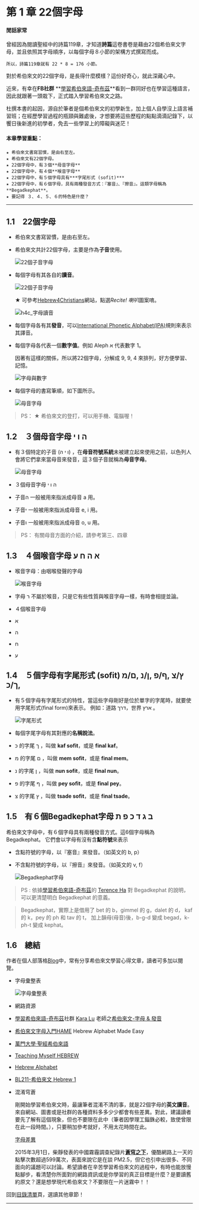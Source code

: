 # 第 1 章 22個字母 

#### 閒話家常

曾經因為閱讀聖經中的詩篇119章，才知道**詩篇**這卷書卷是藉由22個希伯來文字母，並且依照其字母順序，以每個字母８小節的架構方式撰寫而成。

    所以，詩篇119章就有 22 * 8 = 176 小節。

對於希伯來文的22個字母，是長得什麼模樣？這份好奇心，就此深藏心中。

近來，有幸在**FB社群** **[學習希伯來語-奇布茲][]**看到一群同好也在學習這種語言，因此就跟著一頭栽下，正式踏入學習希伯來文之路。

杜撰本書的起因，源自於筆者是個希伯來文的初學新生，加上個人自學沒上語言補習班；在經歷學習過程的瓶頸與難處後，才想要將這些歷程的點點滴滴記錄下，以饗日後新進的初學者，免去一些學習上的障礙與迷茫！

#### 本章學習重點：  

	★ 希伯來文書寫習慣，是由右至左。
	★ 希伯來文有22個字母。
	★ 22個字母中，有３個**母音字母**
	★ 22個字母中，有４個**喉音字母**
	★ 22個字母中，有５個字母具有***字尾形式 (sofit)***
	★ 22個字母中，有６個字母，具有兩種發音方式：『塞音』、『擦音』。這類字母稱為 **Begadkephat**。  
	★ 要記得 ３、４、５、６的特色是什麼？

---

## 1.1　22個字母

- 希伯來文書寫習慣，是由右至左。

- 希伯來文共計22個字母，主要是作為**子音**使用。

 	![22個子音字母](../images/img01-00.png)

- 每個字母有其各自的**讀音**。

 	![22個子音字母](../images/img01-01.png)

	★ 可參考[Hebrew4Christians][h4c_字母讀音]網站，點選*Recite! 喇叭*圖案唷。	

 	![h4c_字母讀音](../images/h4c_字母讀音.png)

- 每個字母各有其**發音**，可以[International Phonetic Alphabet(IPA)][IPA]規則來表示其譯音。

- 每個字母各代表一個**數字值**。例如 Aleph א 代表數字 1。

	因著有這樣的關係，所以將22個字母，分解成 9, 9, 4 來排列，好方便學習、記憶。

 	![字母與數字](../images/img01-02.png)

- 每個字母的書寫筆順，如下圖所示。

 	![母音字母](../images/img01-03.png)

> PS：
	★ 希伯來文的登打，可以用手機、電腦喔！


## 1.2　３個母音字母 ה ו י

- 有３個特定的子音 (ו י ה) ，在**母音符號系統**未被建立起來使用之前，以色列人會將它們拿來當母音來發音，這３個子音就稱為**母音字母**。

 	![母音字母](../images/img01-04.png)

- ３個母音字母 ה ו י
 - 子音ה 一般被用來指派成母音 a 用。
 - 子音י 一般被用來指派成母音 e, i 用。
 - 子音ו 一般被用來指派成母音 o, u 用。
 
> PS：
有關母音方面的介紹，請參考第三、四章


## 1.3　４個喉音字母 א ה ח ע 

- 喉音字母：由咽喉發聲的字母

 	![喉音字母](../images/img01-05.png)

- 字母 ר 不屬於喉音，只是它有些性質與喉音字母一樣，有時會相提並論。

- ４個喉音字母
 - א
 - ה
 - ח
 - ע

## 1.4　５個字母有字尾形式 (sofit) ץ/צ ,ף/פ ,ן/נ ,ם/מ ,ך/כ

- 有５個字母有字尾形式的特性，當這些字母剛好是位於單字的字尾時，就要使用字尾形式(final form)來表示。
	例如：道路 דרך，世界 ארץ 。

 	![字尾形式](../images/img01-06.png)

- 每個字尾字母有其對應的**名稱說法**。
 - כ 的字尾 ך ，叫做 **kaf sofit**，或是 **final kaf**。
 - מ 的字尾 ם ，叫做 **mem sofit**，或是 **final mem**。
 - נ 的字尾 ן ，叫做 **nun sofit**，或是 **final nun**。
 - פ 的字尾 ף ，叫做 **pey sofit**，或是 **final pey**。
 - צ 的字尾 ץ ，叫做 **tsade sofit**，或是 **final tsade**。


## 1.5　有６個Begadkephat字母 ב ג ד כ פ ת
 
希伯來文字母中，有６個字母具有兩種發音方式。這6個字母稱為 Begadkephat。
它們會以字母有沒有含**點符號**來表示

- 含點符號的字母，以『塞音』來發音。（如英文的 b, p）
- 不含點符號的字母，以『擦音』來發音。（如英文的 v, f）

 	![Begadkephat字母](../images/img01-07.png)


> PS : 
依據[學習希伯來語-奇布茲]的 [Terence Ha][] 對 Begadkephat 的說明，可以更清楚明白 Begadkephat 的意義。

> Begadkephat，實際上是借用了 
bet 的 b，gimmel 的 g，dalet 的 d，
kaf 的 k，pey 的 ph 和 tav 的 t，
加上韻母(母音)後，b-g-d 變成 begad，k-ph-t 變成 kephat。



## 1.6　總結

作者在個人部落格[Blog][]中，常有分享希伯來文學習心得文章，讀者可多加以閱覽。

- 字母彙整表

 	![字母彙整表](../images/img01-08.png)

- 網路資源
 - [學習希伯來語-奇布茲][]社群 [Kara Lu][] 老師之[希伯來文-字母 & 發音][]
 - [希伯來文字母入門HAME][] Hebrew Alphabet Made Easy
 - [萬門大學·聖經希伯來語][]
 - [Teaching Myself HEBREW][]
 - [Hebrew Alphabet][]
 - [BL211-希伯來文 Hebrew 1][]


<a name="混淆穹蒼"></a>
- 混淆穹蒼

	剛開始學習希伯來文時，最讓筆者混淆不清的事，就是22個字母的**英文讀音**。來自網站、圖書或是社群的各種資料多多少少都會有些差異。對此，建議讀者要先了解有這個現象，但也不要限在此中（筆者因學理工錙銖必較，致使曾限在此一段時間。），只要稍加參考就好，不用太花時間在此。

	[字母差異](../URL/字母差異.pdf)


	2015年3月1日，柴靜發表的中國霧霾調查紀錄片[**蒼穹之下**](https://www.youtube.com/watch?v=BgEpruEOrFg)，優酷網路上一天的點擊次數超過599萬次，表面來說它是在談 PM2.5，但它也引申出很多、不同面向的議題可以討論。希望讀者在辛苦學習希伯來文的過程中，有時也能放慢點腳步，看清楚你所面對的網路資訊或是你學習的真正目標是什麼？是要讀舊約原文？還是想學現代希伯來文？不要限在一片迷霧中！！


回到[目錄清單](../README.md)頁，選讀其他章節！


---
[Blog]: http://pertonchang.blogspot.tw/
[pertonchang]: http://pertonchang.blogspot.tw/
[目錄清單]: ../README.md

[學習希伯來語-奇布茲]: https://www.facebook.com/groups/308100932705850/
[希伯來文-字母 & 發音]: https://www.youtube.com/playlist?list=PLsNJO0nl_IhQKrgYx2QxJQCeytdf03PNs
[萬門大學·聖經希伯來語]: https://www.youtube.com/playlist?list=PLsNJO0nl_IhR31uQgxYxAV4rS0S5CBoYs
[Teaching Myself HEBREW]: https://www.youtube.com/playlist?list=PLsNJO0nl_IhRQa1a7kKl_58wTSaIcCVXk
[Hebrew Alphabet]: https://www.youtube.com/playlist?list=PLsNJO0nl_IhRC0hoijjHRHZl3IBBviDFu
[BL211-希伯來文 Hebrew 1]: https://www.youtube.com/playlist?list=PLsNJO0nl_IhTS9xn_O5oeY96R_7l6Skdn
[希伯來文字母入門HAME]: http://pertonchang.blogspot.tw/2015/06/blog-post_26.html#links

[Terence Ha]: https://www.facebook.com/ha.terence?hc_location=ufi
[Paul Yeh]: https://www.facebook.com/paul.yeh.501?fref=nf
[Kara Lu]: https://www.facebook.com/kara0622
[hebrew4christians]: http://www.hebrew4christians.com
[h4c_字母讀音]: http://www.hebrew4christians.com/Grammar/Unit_One/Aleph-Bet/aleph-bet.html
[IPA]: http://zh.wikipedia.org/zh-tw/%E5%9C%8B%E9%9A%9B%E9%9F%B3%E6%A8%99